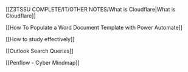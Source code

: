   

[[Z3TSSU COMPLETE/IT/OTHER NOTES/What is Cloudflare|What is Cloudflare]]

[[How To Populate a Word Document Template with Power Automate]]

[[How to study effectively]]

[[Outlook Search Queries]]

[[Penflow - Cyber Mindmap]]